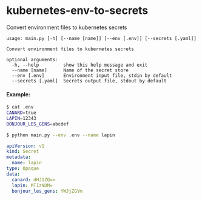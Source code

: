 # kubernetes-env-to-secrets
Convert environment files to kubernetes secrets

```
usage: main.py [-h] [--name [name]] [--env [.env]] [--secrets [.yaml]]

Convert environment files to kubernetes secrets

optional arguments:
  -h, --help         show this help message and exit
  --name [name]      Name of the secret store
  --env [.env]       Environment input file, stdin by default
  --secrets [.yaml]  Secrets output file, stdout by default
```

#### Example:

```sh
$ cat .env
CANARD=true
LAPIN=12343
BONJOUR_LES_GENS=abcdef
```


```sh
$ python main.py --env .env --name lapin
```

```yaml
apiVersion: v1
kind: Secret
metadata:
  name: lapin
type: Opaque
data:
  canard: dHJ1ZQ==
  lapin: MTIzNDM=
  bonjour_les_gens: YWJjZGVm
```
